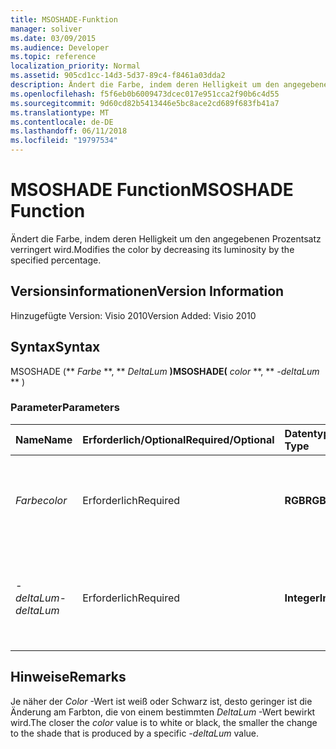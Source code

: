 ```yaml
---
title: MSOSHADE-Funktion
manager: soliver
ms.date: 03/09/2015
ms.audience: Developer
ms.topic: reference
localization_priority: Normal
ms.assetid: 905cd1cc-14d3-5d37-89c4-f8461a03dda2
description: Ändert die Farbe, indem deren Helligkeit um den angegebenen Prozentsatz verringert wird.
ms.openlocfilehash: f5f6eb0b6009473dcec017e951cca2f90b6c4d55
ms.sourcegitcommit: 9d60cd82b5413446e5bc8ace2cd689f683fb41a7
ms.translationtype: MT
ms.contentlocale: de-DE
ms.lasthandoff: 06/11/2018
ms.locfileid: "19797534"
---
```

# <a name="msoshade-function"></a><span data-ttu-id="a3fc4-103">MSOSHADE Function</span><span class="sxs-lookup"><span data-stu-id="a3fc4-103">MSOSHADE Function</span></span>

<span data-ttu-id="a3fc4-104">Ändert die Farbe, indem deren Helligkeit um den angegebenen Prozentsatz verringert wird.</span><span class="sxs-lookup"><span data-stu-id="a3fc4-104">Modifies the color by decreasing its luminosity by the specified percentage.</span></span>
  
## <a name="version-information"></a><span data-ttu-id="a3fc4-105">Versionsinformationen</span><span class="sxs-lookup"><span data-stu-id="a3fc4-105">Version Information</span></span>

<span data-ttu-id="a3fc4-106">Hinzugefügte Version: Visio 2010</span><span class="sxs-lookup"><span data-stu-id="a3fc4-106">Version Added: Visio 2010</span></span> 
  
## <a name="syntax"></a><span data-ttu-id="a3fc4-107">Syntax</span><span class="sxs-lookup"><span data-stu-id="a3fc4-107">Syntax</span></span>

<span data-ttu-id="a3fc4-108">MSOSHADE (** *Farbe* **, ** *DeltaLum* **)</span><span class="sxs-lookup"><span data-stu-id="a3fc4-108">MSOSHADE(** *color* **, ** *-deltaLum* ** )</span></span> 
  
### <a name="parameters"></a><span data-ttu-id="a3fc4-109">Parameter</span><span class="sxs-lookup"><span data-stu-id="a3fc4-109">Parameters</span></span>

|<span data-ttu-id="a3fc4-110">**Name**</span><span class="sxs-lookup"><span data-stu-id="a3fc4-110">**Name**</span></span>|<span data-ttu-id="a3fc4-111">**Erforderlich/Optional**</span><span class="sxs-lookup"><span data-stu-id="a3fc4-111">**Required/Optional**</span></span>|<span data-ttu-id="a3fc4-112">**Datentyp**</span><span class="sxs-lookup"><span data-stu-id="a3fc4-112">**Data Type**</span></span>|<span data-ttu-id="a3fc4-113">**Beschreibung**</span><span class="sxs-lookup"><span data-stu-id="a3fc4-113">**Description**</span></span>|
|:-----|:-----|:-----|:-----|
| <span data-ttu-id="a3fc4-114">_Farbe_</span><span class="sxs-lookup"><span data-stu-id="a3fc4-114">_color_</span></span> <br/> |<span data-ttu-id="a3fc4-115">Erforderlich</span><span class="sxs-lookup"><span data-stu-id="a3fc4-115">Required</span></span>  <br/> |<span data-ttu-id="a3fc4-116">**RGB**</span><span class="sxs-lookup"><span data-stu-id="a3fc4-116">**RGB**</span></span> <br/> |<span data-ttu-id="a3fc4-117">Der standardmäßige RGB-Farbwert (Rot, Grün, Blau) oder eine Referenz auf eine Farbe.</span><span class="sxs-lookup"><span data-stu-id="a3fc4-117">The standard RGB (red, green, blue) color value or reference to a color.</span></span>  <br/> |
| <span data-ttu-id="a3fc4-118">_-deltaLum_</span><span class="sxs-lookup"><span data-stu-id="a3fc4-118">_-deltaLum_</span></span> <br/> |<span data-ttu-id="a3fc4-119">Erforderlich</span><span class="sxs-lookup"><span data-stu-id="a3fc4-119">Required</span></span>  <br/> |<span data-ttu-id="a3fc4-120">**Integer**</span><span class="sxs-lookup"><span data-stu-id="a3fc4-120">**Integer**</span></span> <br/> |<span data-ttu-id="a3fc4-121">Die prozentuale Änderung in Richtung weiß (-100 %) oder Schwarz (100 %) vom Wert _Color_ .</span><span class="sxs-lookup"><span data-stu-id="a3fc4-121">The percentage change toward white (-100%) or black (100%) from the  _color_ value.</span></span>  <br/> |
   
## <a name="remarks"></a><span data-ttu-id="a3fc4-122">Hinweise</span><span class="sxs-lookup"><span data-stu-id="a3fc4-122">Remarks</span></span>

<span data-ttu-id="a3fc4-123">Je näher der _Color_ -Wert ist weiß oder Schwarz ist, desto geringer ist die Änderung am Farbton, die von einem bestimmten _DeltaLum_ -Wert bewirkt wird.</span><span class="sxs-lookup"><span data-stu-id="a3fc4-123">The closer the  _color_ value is to white or black, the smaller the change to the shade that is produced by a specific  _-deltaLum_ value.</span></span> 
  

